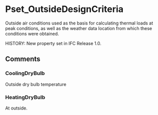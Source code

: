 # Pset_OutsideDesignCriteria

Outside air conditions used as the basis for calculating thermal loads at peak conditions, as well as the weather data location from which these conditions were obtained.
<!-- end of short definition -->

 HISTORY: New property set in IFC Release 1.0.


## Comments

### CoolingDryBulb

Outside dry bulb temperature

### HeatingDryBulb

At outside.

